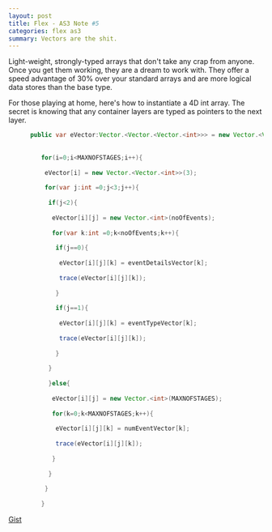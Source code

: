 ```yaml
---
layout: post 
title: Flex - AS3 Note #5
categories: flex as3
summary: Vectors are the shit.
---
```


Light-weight, strongly-typed arrays that don't take any crap from anyone. Once you get them working, they are a dream to work with. They offer a speed advantage of 30% over your standard arrays and are more logical data stores than the base type.

For those playing at home, here's how to instantiate a 4D int array. The secret is knowing that any container layers are typed as pointers to the next layer.

```java
      public var eVector:Vector.<Vector.<Vector.<int>>> = new Vector.<Vector.<Vector.<int>>>(MAXNOFSTAGES);  
  
  
         for(i=0;i<MAXNOFSTAGES;i++){
  
          eVector[i] = new Vector.<Vector.<int>>(3);
  
          for(var j:int =0;j<3;j++){
  
           if(j<2){
  
            eVector[i][j] = new Vector.<int>(noOfEvents);
  
            for(var k:int =0;k<noOfEvents;k++){
  
             if(j==0){
  
              eVector[i][j][k] = eventDetailsVector[k];
  
              trace(eVector[i][j][k]);
  
             }
  
             if(j==1){
  
              eVector[i][j][k] = eventTypeVector[k];
  
              trace(eVector[i][j][k]);
  
             }      
  
           }
  
           }else{
  
            eVector[i][j] = new Vector.<int>(MAXNOFSTAGES);
  
            for(k=0;k<MAXNOFSTAGES;k++){
  
             eVector[i][j][k] = numEventVector[k]; 
  
             trace(eVector[i][j][k]);
  
            }
  
           }
  
          }
  
         }
```

[Gist](https://gist.github.com/htmldrum/2382166f028c8ff7ee44)         
